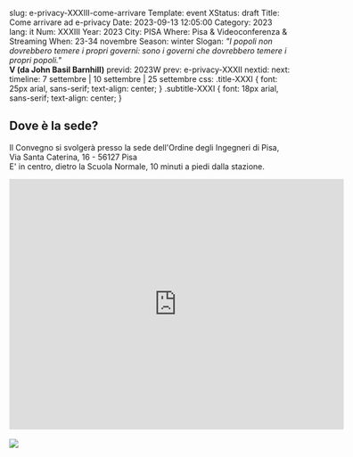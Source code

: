 slug: e-privacy-XXXIII-come-arrivare
Template: event
XStatus: draft
Title: Come arrivare ad e-privacy
Date: 2023-09-13 12:05:00
Category: 2023
lang: it
Num: XXXIII
Year: 2023
City: PISA
Where: Pisa & Videoconferenza & Streaming
When: 23-34 novembre
Season: winter
Slogan: <i>"I popoli non dovrebbero temere i propri governi: sono i governi che dovrebbero temere i propri popoli."</i><br/><b>V (da John Basil Barnhill)</b>
previd: 2023W
prev: e-privacy-XXXII
nextid:
next:
timeline: 7 settembre | 10 settembre | 25 settembre
css: .title-XXXI { font: 25px arial, sans-serif; text-align: center; }   .subtitle-XXXI { font: 18px arial, sans-serif; text-align: center; }


<h2>Dove è la sede?</h2>

Il Convegno si svolgerà presso la sede dell'Ordine degli Ingegneri di Pisa, Via Santa Caterina, 16 - 56127 Pisa 
<br>
E' in centro, dietro la Scuola Normale, 10 minuti a piedi dalla stazione.
<br>

<iframe src="https://www.google.com/maps/embed?pb=!1m18!1m12!1m3!1d311.96866116517737!2d10.401996093013487!3d43.72155285217666!2m3!1f0!2f0!3f0!3m2!1i1024!2i768!4f13.1!3m3!1m2!1s0x12d591a477324605%3A0x8be010738f692abd!2sVia%20Santa%20Caterina%2C%2016%2C%2056127%20Pisa%20PI!5e0!3m2!1sit!2sit!4v1698578805175!5m2!1sit!2sit" width="600" height="450" style="border:0;" allowfullscreen="" loading="lazy" referrerpolicy="no-referrer-when-downgrade"></iframe>
<br>
<br>
<img src="/images/sale/ordine_ingegneri_pisa.png">


